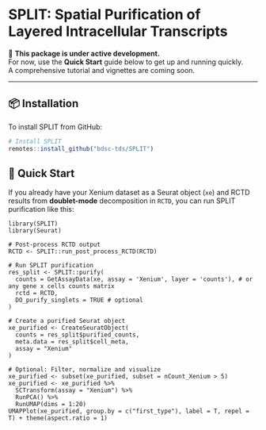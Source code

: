 # SPLIT: Spatial Purification of Layered Intracellular Transcripts

🚧 **This package is under active development.**  
For now, use the **Quick Start** guide below to get up and running quickly.  
A comprehensive tutorial and vignettes are coming soon.

---

## 📦 Installation

To install SPLIT from GitHub:

```r
# Install SPLIT
remotes::install_github("bdsc-tds/SPLIT")
```

## 🚀 Quick Start

If you already have your Xenium dataset as a Seurat object (`xe`) and RCTD results from **doublet-mode** decomposition in `RCTD`, you can run SPLIT purification like this:

```{r}
library(SPLIT)
library(Seurat)

# Post-process RCTD output
RCTD <- SPLIT::run_post_process_RCTD(RCTD)

# Run SPLIT purification
res_split <- SPLIT::purify(
  counts = GetAssayData(xe, assay = 'Xenium', layer = 'counts'), # or any gene x cells counts matrix
  rctd = RCTD,
  DO_purify_singlets = TRUE # optional
)

# Create a purified Seurat object
xe_purified <- CreateSeuratObject(
  counts = res_split$purified_counts,
  meta.data = res_split$cell_meta,
  assay = "Xenium"
)

# Optional: Filter, normalize and visualize
xe_purified <- subset(xe_purified, subset = nCount_Xenium > 5)
xe_purified <- xe_purified %>%
  SCTransform(assay = "Xenium") %>%
  RunPCA() %>%
  RunUMAP(dims = 1:20)
UMAPPlot(xe_purified, group.by = c("first_type"), label = T, repel = T) + theme(aspect.ratio = 1)
```